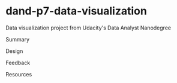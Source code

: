# dand-p7-data-visualization
Data visualization project from Udacity's Data Analyst Nanodegree

Summary

Design

Feedback

Resources
